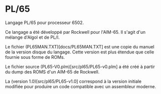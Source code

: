 # PL/65

Langage PL/65 pour processeur 6502.

Ce langage a été développé par Rockwell pour l'AIM-65. Il s'agit d'un mélange d'Algol et de PL/I.

Le fichier (PL65MAN.TXT)[docs/PL65MAN.TXT] est une copie du manuel de la version disque du langage. Cette version est plus étendue que celle fournie sous forme de ROMs.

Le fichier source (PL65-V0.plm)[src/pl65/PL65-v0.plm] a été créé à partir du dump des ROMS d'un AIM-65 de Rockwell.

La (version 1.0)[src/pl65/PL65-v1.0] correspond à la version initiale modifiée pour produire un code compatible avec un assembleur moderne.
